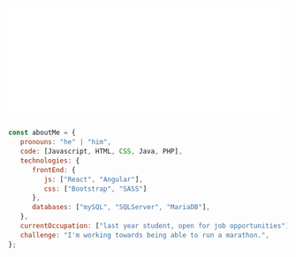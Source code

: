 <img src="https://github.com/Kuranio/kuranioDesignLogo/blob/main/logo.svg"/>


```javascript
const aboutMe = {
   pronouns: "he" | "him",
   code: [Javascript, HTML, CSS, Java, PHP],
   technologies: {
      frontEnd: {
         js: ["React", "Angular"],
         css: ["Bootstrap", "SASS"]
      },
      databases: ["mySQL", "SQLServer", "MariaDB"],
   },
   currentOccupation: ["last year student, open for job opportunities"],
   challenge: "I'm working towards being able to run a marathon.",
};
```
</br></br>
